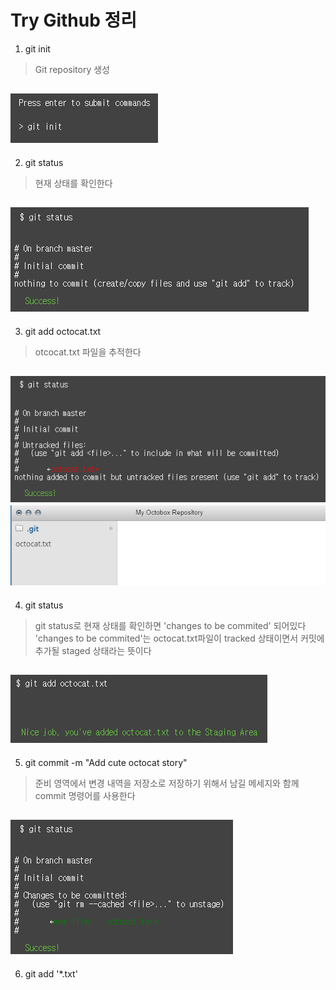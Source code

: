 Try Github 정리
===============
1. git init
> Git repository 생성

![text](./LAB6/1.PNG)
------------------------------
2. git status
> 현재 상태를 확인한다

![text](./LAB6/2.PNG)
-------------------------------
3. git add octocat.txt
> otcocat.txt 파일을 추적한다

![text](./LAB6/3_1.PNG)
![text](./LAB6/3_2.PNG)
----------------------------------
4. git status
> git status로 현재 상태를 확인하면 'changes to be commited' 되어있다
> 'changes to be commited'는 octocat.txt파일이 tracked 상태이면서 커밋에 추가될 staged 상태라는 뜻이다

![text](./LAB6/4.PNG)
--------------------------------------------------------------------------------------------------------
5. git commit -m "Add cute octocat story"
> 준비 영역에서 변경 내역을 저장소로 저장하기 위해서 남길 메세지와 함께 commit 명령어를 사용한다

![text](./LAB6/5.PNG)
-----------------------------------------------------------------------------------------------
6. git add '*.txt'
> 
